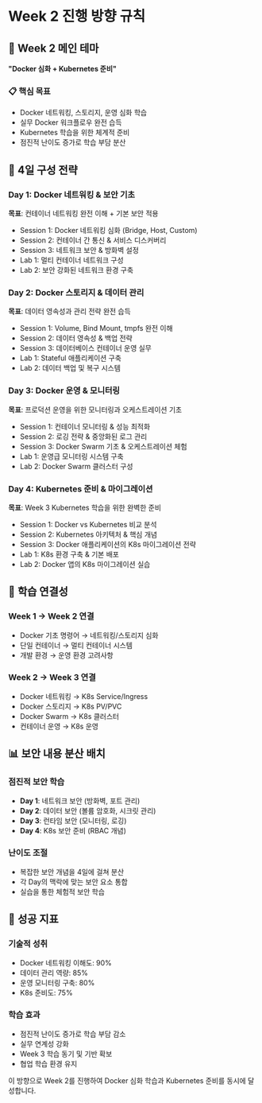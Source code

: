# Week 2 진행 방향 규칙

## 🎯 Week 2 메인 테마
**"Docker 심화 + Kubernetes 준비"**

### 📋 핵심 목표
- Docker 네트워킹, 스토리지, 운영 심화 학습
- 실무 Docker 워크플로우 완전 습득
- Kubernetes 학습을 위한 체계적 준비
- 점진적 난이도 증가로 학습 부담 분산

## 📅 4일 구성 전략

### Day 1: Docker 네트워킹 & 보안 기초
**목표**: 컨테이너 네트워킹 완전 이해 + 기본 보안 적용
- Session 1: Docker 네트워킹 심화 (Bridge, Host, Custom)
- Session 2: 컨테이너 간 통신 & 서비스 디스커버리  
- Session 3: 네트워크 보안 & 방화벽 설정
- Lab 1: 멀티 컨테이너 네트워크 구성
- Lab 2: 보안 강화된 네트워크 환경 구축

### Day 2: Docker 스토리지 & 데이터 관리
**목표**: 데이터 영속성과 관리 전략 완전 습득
- Session 1: Volume, Bind Mount, tmpfs 완전 이해
- Session 2: 데이터 영속성 & 백업 전략
- Session 3: 데이터베이스 컨테이너 운영 실무
- Lab 1: Stateful 애플리케이션 구축
- Lab 2: 데이터 백업 및 복구 시스템

### Day 3: Docker 운영 & 모니터링
**목표**: 프로덕션 운영을 위한 모니터링과 오케스트레이션 기초
- Session 1: 컨테이너 모니터링 & 성능 최적화
- Session 2: 로깅 전략 & 중앙화된 로그 관리
- Session 3: Docker Swarm 기초 & 오케스트레이션 체험
- Lab 1: 운영급 모니터링 시스템 구축
- Lab 2: Docker Swarm 클러스터 구성

### Day 4: Kubernetes 준비 & 마이그레이션
**목표**: Week 3 Kubernetes 학습을 위한 완벽한 준비
- Session 1: Docker vs Kubernetes 비교 분석
- Session 2: Kubernetes 아키텍처 & 핵심 개념
- Session 3: Docker 애플리케이션의 K8s 마이그레이션 전략
- Lab 1: K8s 환경 구축 & 기본 배포
- Lab 2: Docker 앱의 K8s 마이그레이션 실습

## 🔄 학습 연결성

### Week 1 → Week 2 연결
- Docker 기초 명령어 → 네트워킹/스토리지 심화
- 단일 컨테이너 → 멀티 컨테이너 시스템
- 개발 환경 → 운영 환경 고려사항

### Week 2 → Week 3 연결  
- Docker 네트워킹 → K8s Service/Ingress
- Docker 스토리지 → K8s PV/PVC
- Docker Swarm → K8s 클러스터
- 컨테이너 운영 → K8s 운영

## 📊 보안 내용 분산 배치

### 점진적 보안 학습
- **Day 1**: 네트워크 보안 (방화벽, 포트 관리)
- **Day 2**: 데이터 보안 (볼륨 암호화, 시크릿 관리)  
- **Day 3**: 런타임 보안 (모니터링, 로깅)
- **Day 4**: K8s 보안 준비 (RBAC 개념)

### 난이도 조절
- 복잡한 보안 개념을 4일에 걸쳐 분산
- 각 Day의 맥락에 맞는 보안 요소 통합
- 실습을 통한 체험적 보안 학습

## 🎯 성공 지표

### 기술적 성취
- Docker 네트워킹 이해도: 90%
- 데이터 관리 역량: 85%  
- 운영 모니터링 구축: 80%
- K8s 준비도: 75%

### 학습 효과
- 점진적 난이도 증가로 학습 부담 감소
- 실무 연계성 강화
- Week 3 학습 동기 및 기반 확보
- 협업 학습 환경 유지

이 방향으로 Week 2를 진행하여 Docker 심화 학습과 Kubernetes 준비를 동시에 달성합니다.